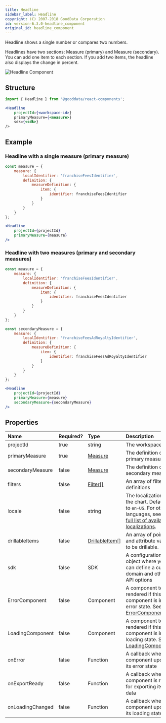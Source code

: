 ```yaml
---
title: Headline
sidebar_label: Headline
copyright: (C) 2007-2018 GoodData Corporation
id: version-6.3.0-headline_component
original_id: headline_component
---
```


Headline shows a single number or compares two numbers.

Headlines have two sections: Measure (primary) and Measure (secondary). You can add one item to each section. If you add two items, the headline also displays the change in percent.

![Headline Component](assets/headline.png "Headline Component")

## Structure

```jsx
import { Headline } from '@gooddata/react-components';

<Headline
    projectId={<workspace-id>}
    primaryMeasure={<measure>}
    sdk={<sdk>}
/>
```

## Example

### Headline with a single measure (primary measure)

```jsx
const measure = {
    measure: {
        localIdentifier: 'franchiseFeesIdentifier',
        definition: {
            measureDefinition: {
                item: {
                    identifier: franchiseFeesIdentifier
                }
            }
        }
    }
};

<Headline
    projectId={projectId}
    primaryMeasure={measure}
/>
```

### Headline with two measures (primary and secondary measures)

```jsx
const measure = {
    measure: {
        localIdentifier: 'franchiseFeesIdentifier',
        definition: {
            measureDefinition: {
                item: {
                    identifier: franchiseFeesIdentifier
                }
            }
        }
    }
};

const secondaryMeasure = {
    measure: {
        localIdentifier: 'franchiseFeesAdRoyaltyIdentifier',
        definition: {
            measureDefinition: {
                item: {
                    identifier: franchiseFeesAdRoyaltyIdentifier
                }
            }
        }
    }
};

<Headline
    projectId={projectId}
    primaryMeasure={measure}
    secondaryMeasure={secondaryMeasure}
/>
```

## Properties

| Name | Required? | Type | Description |
| :--- | :--- | :--- | :--- |
| projectId | true | string | The workspace ID |
| primaryMeasure | true | [Measure](50_custom__execution.md#measure) | The definition of the primary measure |
| secondaryMeasure | false | [Measure](50_custom__execution.md#measure) | The definition of the secondary measure |
| filters | false | [Filter[]](30_tips__filter_visual_components.md) | An array of filter definitions |
| locale | false | string | The localization of the chart. Defaults to `en-US`. For other languages, see the [full list of available localizations](https://github.com/gooddata/gooddata-react-components/tree/master/src/translations). |
| drillableItems | false | [DrillableItem[]](15_props__drillable_item.md) | An array of points and attribute values to be drillable. |
| sdk | false | SDK | A configuration object where you can define a custom domain and other API options |
| ErrorComponent | false | Component | A component to be rendered if this component is in error state. See [ErrorComponent](15_props__error_component.md).|
| LoadingComponent | false | Component | A component to be rendered if this component is in loading state. See [LoadingComponent](15_props__loading_component.md).|
| onError | false | Function | A callback when the component updates its error state |
| onExportReady | false | Function | A callback when the component is ready for exporting its data |
| onLoadingChanged | false | Function | A callback when the component updates its loading state |

<!-- These internals are intentionally undocumented
| afterRender | false | Function | A callback after component is rendered |
| dataSource | false | DataSource class | A class that is used to resolve AFM |
| environment | false | string | An Internal property that changes behaviour in Analytical Designer and KPI Dashboards |
| height | false | number | Height of the component in pixels |
| pushData | false | Function | A callback after AFM is resolved |
-->
